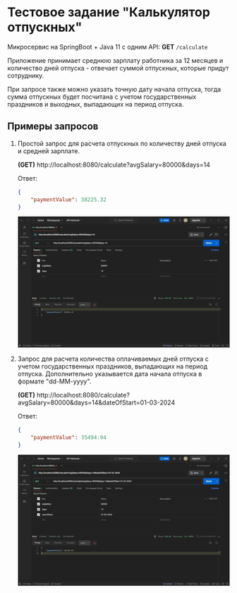 # Тестовое задание "Калькулятор отпускных"
Микросервис на SpringBoot + Java 11 c одним API: **GET** `/calculate`

Приложение принимает среднюю зарплату работника за 12 месяцев и количество дней отпуска - отвечает суммой отпускных, которые придут сотруднику.

При запросе также можно указать точную дату начала отпуска, тогда сумма отпускных будет посчитана с учетом государственных праздников и выходных, выпадающих на период отпуска.


## Примеры запросов

1. Простой запрос для расчета отпускных по количеству дней отпуска и средней зарплате.

   **(GET)** http://localhost:8080/calculate?avgSalary=80000&days=14

    Ответ:

    ```json
    {
        "paymentValue": 38225.32
    }
    ```

    ![screen](https://github.com/smileksey/vacation-pay-calculator/blob/master/src/main/resources/postman1.jpg?raw=true)

3. Запрос для расчета количества оплачиваемых дней отпуска с учетом государственных праздников, выпадающих на период отпуска. Дополнительно указывается дата начала отпуска в формате "dd-MM-yyyy".

   **(GET)** http://localhost:8080/calculate?avgSalary=80000&days=14&dateOfStart=01-03-2024

   Ответ:
   
    ```json
    {
        "paymentValue": 35494.94
    }
    ```
    
    ![screen](https://github.com/smileksey/vacation-pay-calculator/blob/master/src/main/resources/postman2.jpg?raw=true)
    
